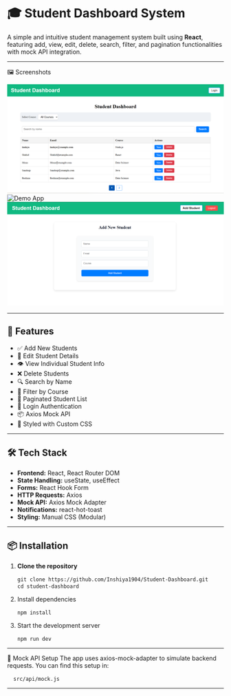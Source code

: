 # 🎓 Student Dashboard System

A simple and intuitive student management system built using **React**, featuring add, view, edit, delete, search, filter, and pagination functionalities with mock API integration.

---
🖼️ Screenshots

![Demo App](/public/home.png)
![Demo App](/login/home.png)
![Demo App](/public/addstudent.png)

---

## 🚀 Features

- ✅ Add New Students
- 📝 Edit Student Details
- 👁️ View Individual Student Info
- ❌ Delete Students
- 🔍 Search by Name
- 🎯 Filter by Course
- 📄 Paginated Student List
- 🔐 Login Authentication
- 📦 Axios Mock API
- 🎨 Styled with Custom CSS

---

## 🛠 Tech Stack

- **Frontend:** React, React Router DOM
- **State Handling:** useState, useEffect
- **Forms:** React Hook Form
- **HTTP Requests:** Axios
- **Mock API:** Axios Mock Adapter
- **Notifications:** react-hot-toast
- **Styling:** Manual CSS (Modular)

---


## 📦 Installation

1. **Clone the repository**
   ```shell
   git clone https://github.com/Inshiya1904/Student-Dashboard.git
   cd student-dashboard
   ```
   

2. Install dependencies
   ```shell
   npm install
   ```

3. Start the development server
   ```shell
   npm run dev
   ```

---

🔧 Mock API Setup
The app uses axios-mock-adapter to simulate backend requests. You can find this setup in:
 ```shell
   src/api/mock.js
   ```


---



